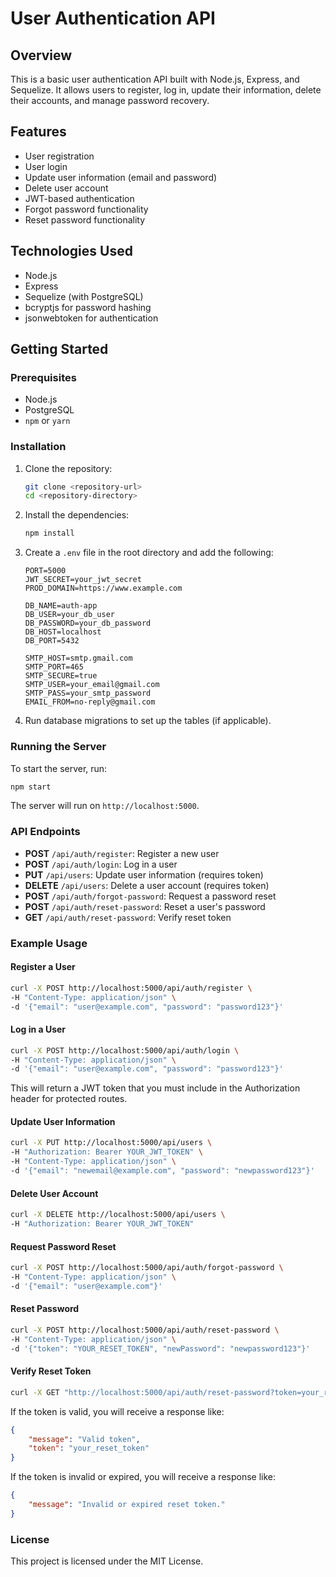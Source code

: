 # User Authentication API

## Overview

This is a basic user authentication API built with Node.js, Express, and Sequelize. It allows users to register, log in, update their information, delete their accounts, and manage password recovery.

## Features

- User registration
- User login
- Update user information (email and password)
- Delete user account
- JWT-based authentication
- Forgot password functionality
- Reset password functionality

## Technologies Used

- Node.js
- Express
- Sequelize (with PostgreSQL)
- bcryptjs for password hashing
- jsonwebtoken for authentication

## Getting Started

### Prerequisites

- Node.js
- PostgreSQL
- `npm` or `yarn`

### Installation

1. Clone the repository:

   ```bash
   git clone <repository-url>
   cd <repository-directory>
   ```

2. Install the dependencies:

   ```bash
   npm install
   ```

3. Create a `.env` file in the root directory and add the following:

   ```plaintext
   PORT=5000
   JWT_SECRET=your_jwt_secret
   PROD_DOMAIN=https://www.example.com

   DB_NAME=auth-app
   DB_USER=your_db_user
   DB_PASSWORD=your_db_password
   DB_HOST=localhost
   DB_PORT=5432

   SMTP_HOST=smtp.gmail.com
   SMTP_PORT=465
   SMTP_SECURE=true
   SMTP_USER=your_email@gmail.com
   SMTP_PASS=your_smtp_password
   EMAIL_FROM=no-reply@gmail.com
   ```

4. Run database migrations to set up the tables (if applicable).

### Running the Server

To start the server, run:

```bash
npm start
```

The server will run on `http://localhost:5000`.

### API Endpoints

- **POST** `/api/auth/register`: Register a new user
- **POST** `/api/auth/login`: Log in a user
- **PUT** `/api/users`: Update user information (requires token)
- **DELETE** `/api/users`: Delete a user account (requires token)
- **POST** `/api/auth/forgot-password`: Request a password reset
- **POST** `/api/auth/reset-password`: Reset a user's password
- **GET** `/api/auth/reset-password`: Verify reset token

### Example Usage

#### Register a User

```bash
curl -X POST http://localhost:5000/api/auth/register \
-H "Content-Type: application/json" \
-d '{"email": "user@example.com", "password": "password123"}'
```

#### Log in a User

```bash
curl -X POST http://localhost:5000/api/auth/login \
-H "Content-Type: application/json" \
-d '{"email": "user@example.com", "password": "password123"}'
```

This will return a JWT token that you must include in the Authorization header for protected routes.

#### Update User Information

```bash
curl -X PUT http://localhost:5000/api/users \
-H "Authorization: Bearer YOUR_JWT_TOKEN" \
-H "Content-Type: application/json" \
-d '{"email": "newemail@example.com", "password": "newpassword123"}'
```

#### Delete User Account

```bash
curl -X DELETE http://localhost:5000/api/users \
-H "Authorization: Bearer YOUR_JWT_TOKEN"
```

#### Request Password Reset

```bash
curl -X POST http://localhost:5000/api/auth/forgot-password \
-H "Content-Type: application/json" \
-d '{"email": "user@example.com"}'
```

#### Reset Password

```bash
curl -X POST http://localhost:5000/api/auth/reset-password \
-H "Content-Type: application/json" \
-d '{"token": "YOUR_RESET_TOKEN", "newPassword": "newpassword123"}'
```

#### Verify Reset Token

```bash
curl -X GET "http://localhost:5000/api/auth/reset-password?token=your_reset_token"
```

If the token is valid, you will receive a response like:

```json
{
    "message": "Valid token",
    "token": "your_reset_token"
}
```

If the token is invalid or expired, you will receive a response like:

```json
{
    "message": "Invalid or expired reset token."
}
```

### License

This project is licensed under the MIT License.